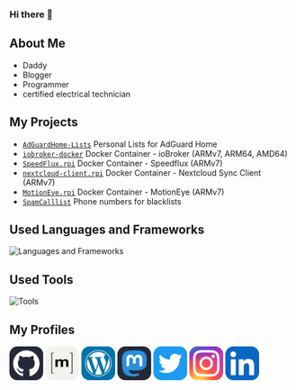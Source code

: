 ### Hi there 👋

## About Me
 - Daddy
 - Blogger
 - Programmer
 - certified electrical technician 

## My Projects
 - [`AdGuardHome-Lists`](https://github.com/dontobi/AdGuardHome-Lists) Personal Lists for AdGuard Home
 - [`iobroker-docker`](https://github.com/dontobi/iobroker.docker) Docker Container - ioBroker (ARMv7, ARM64, AMD64)
 - [`SpeedFlux.rpi`](https://github.com/dontobi/SpeedFlux.rpi) Docker Container - Speedflux (ARMv7)
 - [`nextcloud-client.rpi`](https://github.com/dontobi/nextcloud-client.rpi) Docker Container - Nextcloud Sync Client (ARMv7)
 - [`MotionEye.rpi`](https://github.com/dontobi/MotionEye.rpi) Docker Container - MotionEye (ARMv7)
 - [`SpamCalllist`](https://github.com/dontobi/SpamCalllist) Phone numbers for blacklists

## Used Languages and Frameworks
![Languages and Frameworks](https://skillicons.dev/icons?i=docker,js,nodejs,py,bash)

## Used Tools
![Tools](https://skillicons.dev/icons?i=raspberrypi,linux,vscode,github)

## My Profiles
<p align="left">
<a href="https://github.com/dontobi" target="blank"><img align="center" src="./icons/Github-Dark.webp" alt="My Profile on GitHub" height="60" width="60" /></a>
<a href="https://matrix.to/#/@dontobi:matrix.org" target="blank"><img align="center" src="./icons/Matrix.webp" alt="My Profile on Matrix" height="60" width="60" /></a>
<a href="https://t.me/dontobi441" target="blank" style="display: none;" ><img align="center" src="./icons/telegram.webp" alt="Telegram Profile" height="60" width="60" /></a>
<a href="https://myHome.zone" target="blank"><img align="center" src="./icons/Wordpress.webp" alt="My Wordpress Blog" height="60" width="60" /></a>
<a rel="me" href="https://mastodon.social/@dontobi" target="blank"><img align="center" src="./icons/Mastodon-Dark.webp" alt="My Profile on Mastodon" height="60" width="60" /></a>
<a href="https://twitter.com/dontobi" target="blank"><img align="center" src="./icons/Twitter.webp" alt="My Profile on Twitter" height="60" width="60" /></a>
<a href="https://www.instagram.com/tobias.schug/" target="blank"><img align="center" src="./icons/Instagram.webp" alt="My Profile on Instagram" height="60" width="60" /></a>
<a href="https://www.linkedin.com/in/tobias-s-93b23b1b2/" target="blank"><img align="center" src="./icons/LinkedIn.webp" alt="My Profile on LinkedIn" height="60" width="60" /></a>
</p>
